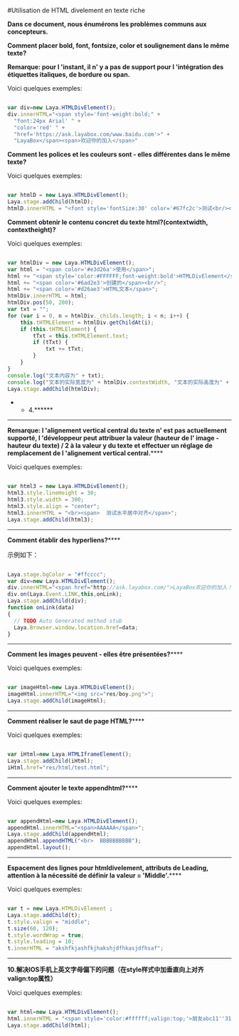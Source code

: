 #Utilisation de HTML divelement en texte riche

**Dans ce document, nous énumérons les problèmes communs aux concepteurs.**

**Comment placer bold, font, fontsize, color et soulignement dans le même texte?**

**Remarque: pour l 'instant, il n' y a pas de support pour l 'intégration des étiquettes italiques, de bordure ou span.**

Voici quelques exemples:


```typescript

var div=new Laya.HTMLDivElement();
div.innerHTML="<span style='font-weight:bold;" +
  "font:24px Arial' " +
  "color='red' " +
  "href='https://ask.layabox.com/www.baidu.com'>" +
  "LayaBox</span><span>欢迎你的加入</span>"
```


**Comment les polices et les couleurs sont - elles différentes dans le même texte?**

Voici quelques exemples:


```typescript

var htmlD = new Laya.HTMLDivElement();
Laya.stage.addChild(htmlD);
htmlD.innerHTML = "<font style='fontSize:30' color='#67fc2c'>测试<br/></font><font style='fontSize:20'>html组件<br/></font>";
```


**Comment obtenir le contenu concret du texte html?(contextwidth, contextheight)?**

Voici quelques exemples:


```typescript

var htmlDiv = new Laya.HTMLDivElement();
var html = "<span color='#e3d26a'>使用</span>";
html += "<span style='color:#FFFFFF;font-weight:bold'>HTMLDivElement</span>";
html += "<span color='#6ad2e3'>创建的</span><br/>";
html += "<span color='#d26ae3'>HTML文本</span>";
htmlDiv.innerHTML = html;
htmlDiv.pos(50, 200);
var txt = "";
for (var i = 0, n = htmlDiv._childs.length; i < n; i++) {
    this.tHTMLElement = htmlDiv.getChildAt(i);
    if (this.tHTMLElement) {
        tTxt = this.tHTMLElement.text;
        if (tTxt) {
            txt += tTxt;
        }
    }
}
console.log("文本内容为" + txt);
console.log("文本的实际宽度为" + htmlDiv.contextWidth, "文本的实际高度为" + htmlDiv.contextHeight)
Laya.stage.addChild(htmlDiv);
```


* * 4.******
****
**Remarque: l 'alignement vertical central du texte n' est pas actuellement supporté, l 'développeur peut attribuer la valeur (hauteur de l' image - hauteur du texte) / 2 à la valeur y du texte et effectuer un réglage de remplacement de l 'alignement vertical central.******

Voici quelques exemples:


```typescript

var html3 = new Laya.HTMLDivElement();
html3.style.lineHeight = 30;
html3.style.width = 300;
html3.style.align = "center";
html3.innerHTML = "<br><span>  测试水平居中对齐</span>";
Laya.stage.addChild(html3);
```
****

**Comment établir des hyperliens?******


示例如下：


```typescript

Laya.stage.bgColor = "#ffcccc";
var div=new Laya.HTMLDivElement();
div.innerHTML="<span href="http://ask.layabox.com/">LayaBox欢迎你的加入！</span>";
div.on(Laya.Event.LINK,this,onLink);
Laya.stage.addChild(div);
function onLink(data)
{
  // TODO Auto Generated method stub
  Laya.Browser.window.location.href=data;
}
```
****

**Comment les images peuvent - elles être présentées?******

Voici quelques exemples:


```typescript

var imageHtml=new Laya.HTMLDivElement();
imageHtml.innerHTML="<img src="res/boy.png">";
Laya.stage.addChild(imageHtml);
```
****

**Comment réaliser le saut de page HTML?******

Voici quelques exemples:


```typescript

var iHtml=new Laya.HTMLIframeElement();
Laya.stage.addChild(iHtml);
iHtml.href="res/html/test.html";
```
****

**Comment ajouter le texte appendhtml?******

Voici quelques exemples:


```typescript

var appendHtml=new Laya.HTMLDivElement();
appendHtml.innerHTML="<span>AAAAAA</span>";
Laya.stage.addChild(appendHtml);
appendHtml.appendHTML("<br>  BBBBBBBBBB");
appendHtml.layout();
```
****

**Espacement des lignes pour htmldivelement, attributs de Leading, attention à la nécessité de définir la valeur = 'Middle'.******

Voici quelques exemples:


```typescript

var t = new Laya.HTMLDivElement ;
Laya.stage.addChild(t);
t.style.valign = "middle";
t.size(60, 120);
t.style.wordWrap = true;
t.style.leading = 10;
t.innerHTML = "akshfkjashfkjhakshjdfhkasjdfhsaf";
```
****

**10.解决IOS手机上英文字母偏下的问题（在style样式中加垂直向上对齐valign:top属性）**

Voici quelques exemples:


```typescript

var html=new Laya.HTMLDivElement();
html.innerHTML = "<span style='color:#ffffff;valign:top;'>朋友abc11''31ABC朋友</span><span href='http://www.baidu.com' target='_blank'>百度</span>";
Laya.stage.addChild(html);
```


